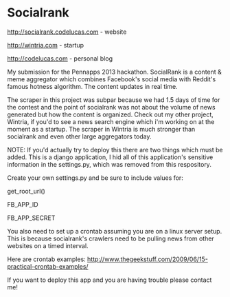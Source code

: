 Socialrank
==========

http://socialrank.codelucas.com - website 

http://wintria.com   - startup

http://codelucas.com - personal blog


My submission for the Pennapps 2013 hackathon. SocialRank is a content & meme aggregator which combines Facebook's social media with Reddit's famous hotness algorithm. The content updates in real time. 

The scraper in this project was subpar because we had 1.5 days of time for the contest and the point of socialrank was not about the volume of news generated but how the content is organized. Check out my other project, Wintria, if you'd to see a news search engine which i'm working on at the moment as a startup. The scraper in Wintria is much stronger than socialrank and even other large aggregators today.

NOTE: If you'd actually try to deploy this there are two things which must be added.
This is a django application, I hid all of this application's sensitive information in
the settings.py, which was removed from this respository. 

Create your own settings.py and be sure to
include values for:

get_root_url()

FB_APP_ID

FB_APP_SECRET

You also need to set up a crontab assuming you are on a linux server setup. This is
because socialrank's crawlers need to be pulling news from other websites on a timed
interval. 

Here are crontab examples: http://www.thegeekstuff.com/2009/06/15-practical-crontab-examples/

If you want to deploy this app and you are having trouble please contact me!


